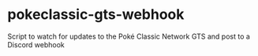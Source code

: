 # pokeclassic-gts-webhook
Script to watch for updates to the Poké Classic Network GTS and post to a Discord webhook
